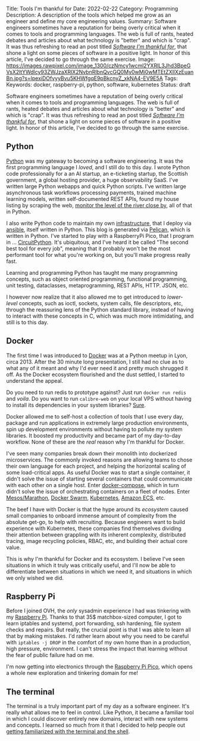 Title: Tools I'm thankful for
Date: 2022-02-22
Category: Programming
Description: A description of the tools which helped me grow as an engineer and define my core engineering values.
Summary: Software engineers sometimes have a reputation for being overly critical when it comes to tools and programming languages. The web is full of rants, heated debates and articles about what technology is "better" and which is "crap". It was thus refreshing to read an post titled [_Software I'm thankful for_](https://www.jowanza.com/blog/2022/2/21/software-im-thankful-for), that shone a light on some pieces of software in a positive light. In honor of this article, I've decided to go through the same exercise.
Image: https://images.rawpixel.com/image_1300/czNmcy1wcml2YXRlL3Jhd3BpeGVsX2ltYWdlcy93ZWJzaXRlX2NvbnRlbnQvcGQ0My0wMi0wMTEtZXllXzEuanBn.jpg?s=lpexiDOfvyyBvu5KHWfgqE9pBkcnyZ_xkNA4-EV9E5A
Tags:
Keywords: docker, raspberry-pi, python, software, kubernetes
Status: draft


Software engineers sometimes have a reputation of being overly critical when it comes to tools and programming languages. The web is full of rants, heated debates and articles about what technology is "better" and which is "crap". It was thus refreshing to read an post titled [_Software I'm thankful for_](https://www.jowanza.com/blog/2022/2/21/software-im-thankful-for), that shone a light on some pieces of software in a positive light. In honor of this article, I've decided to go through the same exercise.


## Python

[Python](https://python.org) was my gateway to becoming a software engineering. It was the first programming language I _loved_, and I still do to this day.
I wrote Python code professionally for a an AI startup, an e-ticketing startup, the Scottish government, a global hosting provider, a huge observability SaaS. I've written large Python webapps and quick Python scripts. I've written large asynchronous task workflows processing payments, trained machine learning models, written self-documented REST APIs, found my house listing by scraping the web, [monitor the level of the river close by](/river-monitoring-with-datadog), all of that in Python. 

I also write Python code to maintain my own [infrastructure](https://github.com/brouberol/infrastructure), that I deploy via [ansible](https://docs.ansible.com/), itself written in Python. This blog is generated via [Pelican](https://pelican.readthedocs.org), which is written in Python. I've started to play with a RaspberryPi Pico, that I program in ... [CircuitPython](http://docs.circuitpython.org/en/latest/README.html). It's ubiquitous, and I've heard it be called "The second best tool for every job", meaning that it probably won't be the most performant tool for what you're working on, but you'll make progress really fast.

Learning and programming Python has taught me many programming concepts, such as object oriented programming, functional programming, unit testing, dataclasses, metaprogramming, REST APIs, HTTP. JSON, etc.

I however now realize that it also allowed me to get introduced to _lower-level_ concepts, such as ioctl, sockets, system calls, file descriptors, etc, through the reassuring lens of the Python standard library, instead of having to interact with these concepts in C, which was much more intimidating, and still is to this day.


## Docker

The first time I was introduced to [Docker](https://docs.docker.com/) was at a Python meetup in Lyon, circa 2013. After the 30 minute long presentation, I still had no clue as to what any of it meant and why I'd ever need it and pretty much shrugged it off. As the Docker ecosystem flourished and the dust settled, I started to understand the appeal.

Do you need to run redis to prototype against? Just run `docker run redis` and _voila_. Do you want to run `calibre-web` on your local VPS without having to install its dependencies in your system libraries? [Sure](https://github.com/brouberol/infrastructure/blob/0e2ece50b45bc998cfc09dff1dc002c96f91cdee/playbooks/roles/gallifrey/calibre/tasks/main.yml#L10-L26).

Docker allowed me to self-host a collection of tools that I use every day, package and run applications in extremely large production environments, spin up development environments without having to pollute my system libraries. It boosted my productivity and became part of my day-to-day workflow. None of these are the _real_ reason why I'm thankful for Docker.

I've seen many companies break down their monolith into dockerized microservices. The commonly invoked reasons are allowing teams to chose their own language for each project, and helping the horizontal scaling of some load-critical apps. As useful Docker was to start a single container, it didn't solve the issue of starting several containers that could communicate with each other on a single host. Enter [docker-compose](https://docs.docker.com/compose/), which in turn didn't solve the issue of orchestrating containers on a fleet of nodes. Enter [Mesos/Marathon](https://mesosphere.github.io/marathon/), [Docker Swarm](https://docs.docker.com/engine/swarm/), [Kubernetes](https://kubernetes.io), [Amazon ECS](https://aws.amazon.com/fr/ecs/), etc.

The beef I have with Docker is that the hype around its _ecosystem_ caused small companies to onboard immense amount of complexity from the absolute get-go, to help with recruiting. Because engineers want to build experience with Kubernetes, these companies find themselves dividing their attention between grappling with its inherent complexity, distributed tracing, image recycling policies, RBAC, etc, and building their actual core value.  

This is why I'm thankful for Docker and its ecosystem. I believe I've seen situations in which it truly was critically useful, and I'll now be able to differentiate between situations in which we need it, and situations in which we only wished we did. 


## Raspberry Pi

Before I joined OVH, the _only_ sysadmin experience I had was tinkering with my [Raspberry Pi](https://www.raspberrypi.com/products/raspberry-pi-4-model-b/). Thanks to that 35$ matchbox-sized computer, I got to learn iptables and systemd, port forwarding, ssh hardening, file system checks and repairs. But really, the crucial point is that I was able to learn all that by making mistakes. I'd rather learn about why you need to be careful with `iptables -j DROP` in the comfort of my own home than in a production, high pressure, environment. I can't stress the impact that learning without the fear of public failure had on me. 

I'm now getting into electronics through the [Raspberry Pi Pico](https://www.raspberrypi.com/products/raspberry-pi-pico/), which opens a whole new exploration and tinkering domain for me!


## The terminal

The terminal is a truly important part of my day as a software engineer. It's really what allows me to feel in control. Like Python, it became a familiar tool in which I could discover entirely new domains, interact with new systems and concepts. I learned so much from it that I decided to help people out [getting familiarized with the terminal and the shell](/category/essential-tools-and-practices-for-the-aspiring-software-developer). 